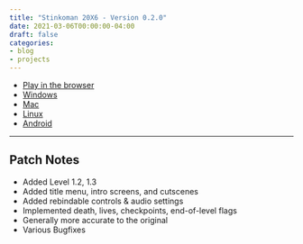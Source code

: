 ```yaml
---
title: "Stinkoman 20X6 - Version 0.2.0"
date: 2021-03-06T00:00:00-04:00
draft: false
categories:
- blog
- projects
---
```


- [Play in the browser](https://storage.ratheronfire.com/stinkoman/0.2.0/web)
- [Windows](https://storage.ratheronfire.com/stinkoman/0.2.0/stinkoman-windows.zip)
- [Mac](https://storage.ratheronfire.com/stinkoman/0.2.0/stinkoman-mac.zip)
- [Linux](https://storage.ratheronfire.com/stinkoman/0.2.0/stinkoman-linux.zip)
- [Android](https://storage.ratheronfire.com/stinkoman/0.2.0/stinkoman-android.apk)

-----

## Patch Notes

- Added Level 1.2, 1.3
- Added title menu, intro screens, and cutscenes
- Added rebindable controls & audio settings
- Implemented death, lives, checkpoints, end-of-level flags
- Generally more accurate to the original
- Various Bugfixes